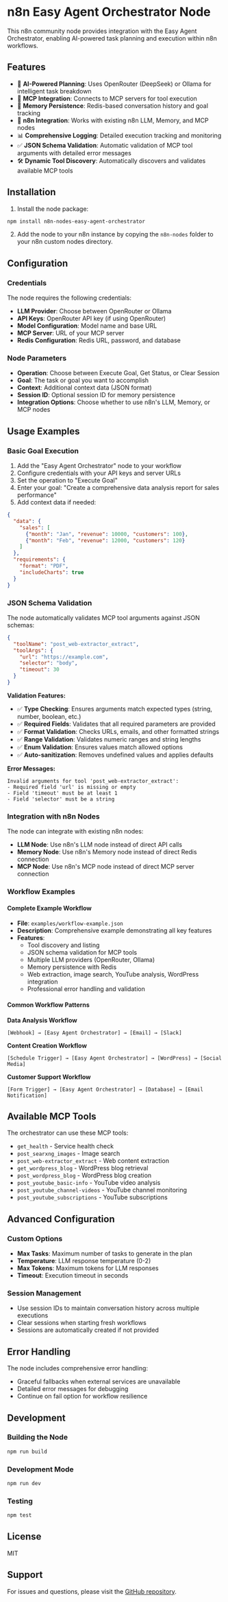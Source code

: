 # n8n Easy Agent Orchestrator Node

This n8n community node provides integration with the Easy Agent Orchestrator, enabling AI-powered task planning and execution within n8n workflows.

## Features

- 🤖 **AI-Powered Planning**: Uses OpenRouter (DeepSeek) or Ollama for intelligent task breakdown
- 🔧 **MCP Integration**: Connects to MCP servers for tool execution
- 💾 **Memory Persistence**: Redis-based conversation history and goal tracking
- 🔗 **n8n Integration**: Works with existing n8n LLM, Memory, and MCP nodes
- 📊 **Comprehensive Logging**: Detailed execution tracking and monitoring
- ✅ **JSON Schema Validation**: Automatic validation of MCP tool arguments with detailed error messages
- 🛠️ **Dynamic Tool Discovery**: Automatically discovers and validates available MCP tools

## Installation

1. Install the node package:
```bash
npm install n8n-nodes-easy-agent-orchestrator
```

2. Add the node to your n8n instance by copying the `n8n-nodes` folder to your n8n custom nodes directory.

## Configuration

### Credentials

The node requires the following credentials:

- **LLM Provider**: Choose between OpenRouter or Ollama
- **API Keys**: OpenRouter API key (if using OpenRouter)
- **Model Configuration**: Model name and base URL
- **MCP Server**: URL of your MCP server
- **Redis Configuration**: Redis URL, password, and database

### Node Parameters

- **Operation**: Choose between Execute Goal, Get Status, or Clear Session
- **Goal**: The task or goal you want to accomplish
- **Context**: Additional context data (JSON format)
- **Session ID**: Optional session ID for memory persistence
- **Integration Options**: Choose whether to use n8n's LLM, Memory, or MCP nodes

## Usage Examples

### Basic Goal Execution

1. Add the "Easy Agent Orchestrator" node to your workflow
2. Configure credentials with your API keys and server URLs
3. Set the operation to "Execute Goal"
4. Enter your goal: "Create a comprehensive data analysis report for sales performance"
5. Add context data if needed:
```json
{
  "data": {
    "sales": [
      {"month": "Jan", "revenue": 10000, "customers": 100},
      {"month": "Feb", "revenue": 12000, "customers": 120}
    ]
  },
  "requirements": {
    "format": "PDF",
    "includeCharts": true
  }
}
```

### JSON Schema Validation

The node automatically validates MCP tool arguments against JSON schemas:

```json
{
  "toolName": "post_web-extractor_extract",
  "toolArgs": {
    "url": "https://example.com",
    "selector": "body",
    "timeout": 30
  }
}
```

**Validation Features:**
- ✅ **Type Checking**: Ensures arguments match expected types (string, number, boolean, etc.)
- ✅ **Required Fields**: Validates that all required parameters are provided
- ✅ **Format Validation**: Checks URLs, emails, and other formatted strings
- ✅ **Range Validation**: Validates numeric ranges and string lengths
- ✅ **Enum Validation**: Ensures values match allowed options
- ✅ **Auto-sanitization**: Removes undefined values and applies defaults

**Error Messages:**
```
Invalid arguments for tool 'post_web-extractor_extract': 
- Required field 'url' is missing or empty
- Field 'timeout' must be at least 1
- Field 'selector' must be a string
```

### Integration with n8n Nodes

The node can integrate with existing n8n nodes:

- **LLM Node**: Use n8n's LLM node instead of direct API calls
- **Memory Node**: Use n8n's Memory node instead of direct Redis connection
- **MCP Node**: Use n8n's MCP node instead of direct MCP server connection

### Workflow Examples

#### Complete Example Workflow
- **File**: `examples/workflow-example.json`
- **Description**: Comprehensive example demonstrating all key features
- **Features**: 
  - Tool discovery and listing
  - JSON schema validation for MCP tools
  - Multiple LLM providers (OpenRouter, Ollama)
  - Memory persistence with Redis
  - Web extraction, image search, YouTube analysis, WordPress integration
  - Professional error handling and validation

#### Common Workflow Patterns

**Data Analysis Workflow**
```
[Webhook] → [Easy Agent Orchestrator] → [Email] → [Slack]
```

**Content Creation Workflow**
```
[Schedule Trigger] → [Easy Agent Orchestrator] → [WordPress] → [Social Media]
```

**Customer Support Workflow**
```
[Form Trigger] → [Easy Agent Orchestrator] → [Database] → [Email Notification]
```

## Available MCP Tools

The orchestrator can use these MCP tools:

- `get_health` - Service health check
- `post_searxng_images` - Image search
- `post_web-extractor_extract` - Web content extraction
- `get_wordpress_blog` - WordPress blog retrieval
- `post_wordpress_blog` - WordPress blog creation
- `post_youtube_basic-info` - YouTube video analysis
- `post_youtube_channel-videos` - YouTube channel monitoring
- `post_youtube_subscriptions` - YouTube subscriptions

## Advanced Configuration

### Custom Options

- **Max Tasks**: Maximum number of tasks to generate in the plan
- **Temperature**: LLM response temperature (0-2)
- **Max Tokens**: Maximum tokens for LLM responses
- **Timeout**: Execution timeout in seconds

### Session Management

- Use session IDs to maintain conversation history across multiple executions
- Clear sessions when starting fresh workflows
- Sessions are automatically created if not provided

## Error Handling

The node includes comprehensive error handling:

- Graceful fallbacks when external services are unavailable
- Detailed error messages for debugging
- Continue on fail option for workflow resilience

## Development

### Building the Node

```bash
npm run build
```

### Development Mode

```bash
npm run dev
```

### Testing

```bash
npm test
```

## License

MIT

## Support

For issues and questions, please visit the [GitHub repository](https://github.com/boqiangliang/easy-agent-orchestrator).
